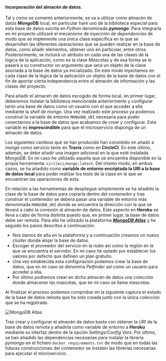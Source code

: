 #### Incorporación del almacén de datos.

Tal y como se comentó anteriormente, se va a utilizar como almacén de datos **MongoDB** local, en particular haré uso de la biblioteca especial para esta base de datos escrita en *Python* denominada ***pymongo***. Para integrarla en mi proyecto utilizaré el mecanismo de *inyección de dependencias* de modo que se implemente una única clase específica en la que se desarrollen las diferentes operaciones que se pueden realizar en la base de datos, como añadir elementos, obtener uno en particular, entre otros. Posteriormente, se incluirá un atributo en cada una de las clases de la lógica de la aplicación, como es la clase *Mascotas* y de esa forma se le pasará a su constructor un argumento que será un objeto de la clase asociada a la base de datos ya inicializado. De este modo inyectamos en cada clase de la lógica de la aplicación un objeto de la base de datos con el fin de aportar cierta independencia entre el almacén de información y las clases del proyecto.

Para añadir el almacén de datos escogido de forma local, en primer lugar, deberemos instalar la biblioteca mencionada anteriormente y configurar tanto una base de datos como un usuario con el que acceder a ella mediante la *shell de mongo*. Una vez realizado este proceso ya podemos construir la variable de entorno `MONGODB_URI` necesaria para poder conectarnos a la base de datos que acabamos de crear y configurar. Esta variable es **imprescindible** para que el microservicio disponga de un almacén de datos.

Los siguientes cambios que se han producido han consistido en añadir a *mongo* como servicio tanto en **Travis** como en **CircleCI**. En este último, además, se debe añadir una imagen adicional en la que esté instalada *MongoDB*. En mi caso he utilizado aquella que se encuentra disponible en la propia herramienta: `circleci/mongo:latest`. Del mismo modo, en ambos casos, se ha añadido como **variable de entorno encriptada la URI a la base de datos local** para poder realizar los tests de la clase en la que se encuentran las operaciones de esta.

En relación a las herramientas de despliegue simplemente se ha añadido la clase de la base de datos para copiarla dentro del contenedor y tras construir el contenedor se deberá pasar una variable de entorno más denominada `MONGODB_URI` donde se encuentre la dirección con la que se llevará a cabo la conexión al almacén de datos. Este aspecto en **Heroku** se lleva a cabo de forma distinta puesto que, en primer lugar, la base de datos debe ser remota. Para ello he utilizado la plataforma [***MongoDB Atlas***](https://www.mongodb.com/cloud/atlas) y he seguido los pasos descritos a continuación:

* Nos damos de alta en la plataforma y a continuación creamos un nuevo *cluster* donde alojar la base de datos.
* Escoger el proveedor del servicio en la nube así como la región en la que se encuentra el servidor. En mi caso he optado por establecer los valores por defecto que definen un plan gratuito.
* Una vez establecida esta configuración podemos crear la base de datos, que en mi caso se denomina *Petfinder* así como un usuario para acceder a ella.
* Por último podremos crear en dicho almacén de datos una colección donde almacenar las mascotas, que en mi caso se llama *mascotas*.

Al finalizar el proceso podemos comprobar en la siguiente captura el estado de la base de datos remota que ha sido creada junto con la única colección que se ha registrado.

![MongoDB Atlas.](https://github.com/lidiasm/ProyectoCC/blob/master/docs/imgs/MongoDB%20Atlas.png)

Tras crear y configurar el almacén de datos basta con obtener la *URI* de la base de datos remota y añadirla como variable de entorno a **Heroku** mediante su interfaz dentro de la opción *Settings/Config Vars*. Por último, se han añadido las dependencias necesarias para instalar la librería *pymongo* en el fichero `docker_requirements.txt` de modo que en todas las futuras construcciones del contenedor se instalen las librerías necesarias para ejecutar el microservicio.
